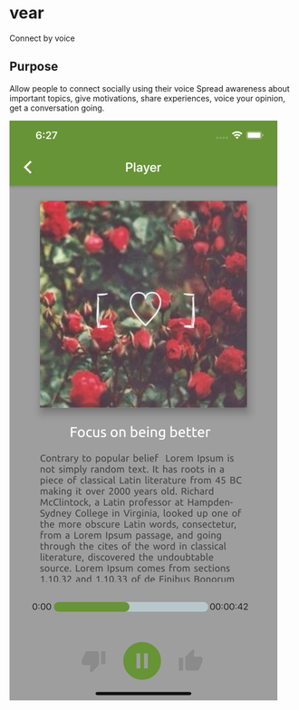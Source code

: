 # vear

Connect by voice

## Purpose
Allow people to connect socially using their voice 
Spread awareness about important topics, give motivations, share experiences, voice your opinion, get a conversation going. 

![Screenshot](https://github.com/cairacshields/vear/blob/master/Webp.net-resizeimage.png)

